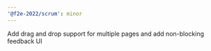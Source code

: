 ```yaml
---
'@f2e-2022/scrum': minor
---
```


Add drag and drop support for multiple pages and add non-blocking feedback UI
